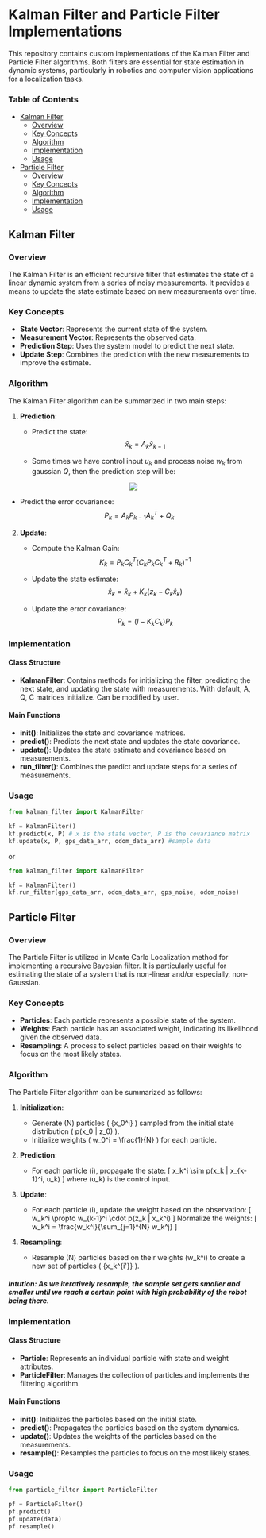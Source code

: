 # Kalman Filter and Particle Filter Implementations

This repository contains custom implementations of the Kalman Filter and Particle Filter algorithms. Both filters are essential for state estimation in dynamic systems, particularly in robotics and computer vision applications for a localization tasks.

### Table of Contents
- [Kalman Filter](#kalman-filter)
  - [Overview](#overview)
  - [Key Concepts](#key-concepts)
  - [Algorithm](#algorithm)
  - [Implementation](#implementation)
  - [Usage](#usage)
- [Particle Filter](#particle-filter)
  - [Overview](#overview-1)
  - [Key Concepts](#key-concepts-1)
  - [Algorithm](#algorithm-1)
  - [Implementation](#implementation-1)
  - [Usage](#usage-1)

## Kalman Filter

### Overview

The Kalman Filter is an efficient recursive filter that estimates the state of a linear dynamic system from a series of noisy measurements. It provides a means to update the state estimate based on new measurements over time.

### Key Concepts

- **State Vector**: Represents the current state of the system.
- **Measurement Vector**: Represents the observed data.
- **Prediction Step**: Uses the system model to predict the next state.
- **Update Step**: Combines the prediction with the new measurements to improve the estimate.

### Algorithm

The Kalman Filter algorithm can be summarized in two main steps:

1. **Prediction**:
   + Predict the state: $$\hat{x}_{k} = A_k \hat{x}_{k-1}$$
   

   + Some times we have control input $u_k$ and process noise $w_k$ from gaussian $Q$, then the prediction step will be:
   
   <!-- $$
   \hat{x}_{k} = A_k \hat{x}_{k-1} + B_k u_k + w_k
   $$ --> 

<div align="center"><img style="background: white;" src="https://render.githubusercontent.com/render/math?math=%20%20%20%5Chat%7Bx%7D_%7Bk%7D%20%3D%20A_k%20%5Chat%7Bx%7D_%7Bk-1%7D%20%2B%20B_k%20u_k%20%2B%20w_k%0D"></div>

   - Predict the error covariance: $$P_{k} = A_k P_{k-1} A_k^T + Q_k$$

2. **Update**:
   - Compute the Kalman Gain: $$K_k = P_{k} C_k^T (C_k P_{k} C_k^T + R_k)^{-1}$$

   - Update the state estimate: $$\hat{x}_{k} = \hat{x}_{k} + K_k (z_k - C_k \hat{x}_{k})$$
   - Update the error covariance: $$P_{k} = (I - K_k C_k) P_{k}$$

### Implementation

#### Class Structure

- **KalmanFilter**: Contains methods for initializing the filter, predicting the next state, and updating the state with measurements. With default, A, Q, C matrices initialize. Can be modified by user.

#### Main Functions

- **init()**: Initializes the state and covariance matrices.
- **predict()**: Predicts the next state and updates the state covariance.
- **update()**: Updates the state estimate and covariance based on measurements.
- **run_filter()**: Combines the predict and update steps for a series of measurements.

### Usage
```python
from kalman_filter import KalmanFilter

kf = KalmanFilter()
kf.predict(x, P) # x is the state vector, P is the covariance matrix
kf.update(x, P, gps_data_arr, odom_data_arr) #sample data
```
or 
```python
from kalman_filter import KalmanFilter

kf = KalmanFilter()
kf.run_filter(gps_data_arr, odom_data_arr, gps_noise, odom_noise)
```

## Particle Filter

### Overview

The Particle Filter is utilized in Monte Carlo Localization method for implementing a recursive Bayesian filter. It is particularly useful for estimating the state of a system that is non-linear and/or especially, non-Gaussian. 

### Key Concepts

- **Particles**: Each particle represents a possible state of the system.
- **Weights**: Each particle has an associated weight, indicating its likelihood given the observed data.
- **Resampling**: A process to select particles based on their weights to focus on the most likely states.

### Algorithm

The Particle Filter algorithm can be summarized as follows:

1. **Initialization**:
   - Generate \(N\) particles \( \{x_0^i\} \) sampled from the initial state distribution \( p(x_0 | z_0) \).
   - Initialize weights \( w_0^i = \frac{1}{N} \) for each particle.

2. **Prediction**:
   - For each particle \(i\), propagate the state:
   \[
   x_k^i \sim p(x_k | x_{k-1}^i, u_k)
   \]
   where \(u_k\) is the control input.

3. **Update**:
   - For each particle \(i\), update the weight based on the observation:
   \[
   w_k^i \propto w_{k-1}^i \cdot p(z_k | x_k^i)
   \]
   Normalize the weights:
   \[
   w_k^i = \frac{w_k^i}{\sum_{j=1}^{N} w_k^j}
   \]

4. **Resampling**:
   - Resample \(N\) particles based on their weights \(w_k^i\) to create a new set of particles \( \{x_k^{i'}\} \).

##### Intution: As we iteratively resample, the sample set gets smaller and smaller until we reach a certain point with high probability of the robot being there.

### Implementation

#### Class Structure

- **Particle**: Represents an individual particle with state and weight attributes.
- **ParticleFilter**: Manages the collection of particles and implements the filtering algorithm.

#### Main Functions

- **init()**: Initializes the particles based on the initial state.
- **predict()**: Propagates the particles based on the system dynamics.
- **update()**: Updates the weights of the particles based on the measurements.
- **resample()**: Resamples the particles to focus on the most likely states.

### Usage

```python
from particle_filter import ParticleFilter

pf = ParticleFilter()
pf.predict()
pf.update(data)
pf.resample()
```
